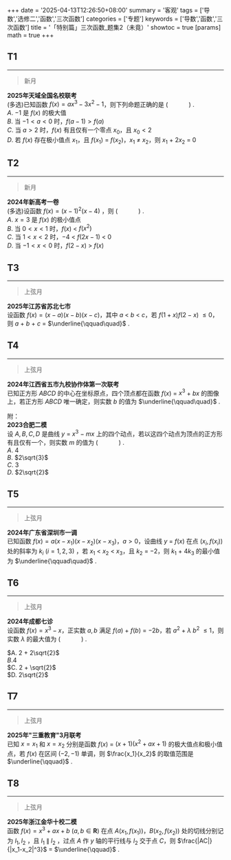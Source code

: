 +++
date = '2025-04-13T12:26:50+08:00'
summary = '客观'
tags = ['导数','选修二','函数','三次函数']
categories = ['专题']
keywords = ['导数','函数','三次函数']
title = '「特别篇」三次函数_题集2（未竟）'
showtoc = true
[params]
    math = true
+++

## T1
-------
> 新月

**2025年天域全国名校联考**                        
(多选)已知函数 $f(x) = ax^3 - 3x^2 - 1$，则下列命题正确的是 $(\qquad\quad)$ .                        
$A.$  $-1$ 是 $f(x)$ 的极大值              
$B.$ 当 $-1 < a < 0$ 时，$f(a-1) > f(a)$             
$C.$  当 $a > 2$ 时，$f(x)$ 有且仅有一个零点 $x_0$，且 $x_0 < 2$                  
$D.$  若 $f(x)$ 存在极小值点 $x_1$，且 $f(x_1)$ $=$ $f(x_2)$，$x_1$ $\neq$ $x_2$，则 $x_1$ $+$ $2x_2$ $=$ $0$                   


## T2
-------------
> 新月

**2024年新高考一卷**                                  
(多选)设函数 $f(x) = (x-1)^2(x-4)$ ，则 $(\qquad\quad)$  .                     
$A.$  $x = 3$ 是 $f(x)$ 的极小值点                
$B.$ 当 $0 < x < 1$ 时，$f(x)$ $<$ $f(x^2)$                
$C.$ 当 $1 < x < 2$ 时，$-4$ $<$ $f(2x-1)$ $<$ $0$             
$D.$ 当 $-1 < x < 0$ 时，$f(2-x)$ $>$ $f(x)$               



## T3
-----------
> 上弦月

**2025年江苏省苏北七市**                         
设函数 $f(x) = (x-a)(x-b)(x-c)$，其中 $a$ $<$ $b$ $<$ $c$，若 $f(1+x)f(2-x)$ $\leq0$，则 $a$ $+$ $b$ $+$ $c$ $=$ $\underline{\qquad\quad}$ .            



## T4
-----------
> 上弦月

**2024年江西省五市九校协作体第一次联考**                                                   
已知正方形 $ABCD$ 的中心在坐标原点，四个顶点都在函数 $f(x)$ $=$ $x^3$ $+$ $bx$ 的图像上，若正方形 $ABCD$ 唯一确定，则实数 $b$ 的值为 $\underline{\qquad\quad}$ .               


附：                   
**2023合肥二模**                              
设 $A,B,C,D$ 是曲线 $y$ $=$ $x^3$ $-$ $mx$ 上的四个动点，若以这四个动点为顶点的正方形有且仅有一个，则实数 $m$ 的值为 $(\qquad\quad)$ .         
$A.$ $4$         
$B.$ $2\sqrt{3}$        
$C.$ $3$         
$D.$ $2\sqrt{2}$        



## T5
--------
> 上弦月

**2024年广东省深圳市一调**                                 
已知函数 $f(x) = a(x-x_1)(x-x_2)(x-x_3)$，$a > 0$，设曲线 $y$ $=$ $f(x)$ 在点 $(x_i,f(x_i))$ 处的斜率为 $k_i$ ($i = 1,2,3$) ，若 $x_1$ $<$ $x_2$ $<$ $x_3$，且 $k_2$ $=$ $-2$，则 $k_1$ $+$ $4k_3$ 的最小值为  $\underline{\qquad\quad}$ .                     



## T6
--------
> 上弦月

**2024年成都七诊**                     
设函数 $f(x) = x^3 - x$，正实数 $a,b$ 满足 $f(a)$ $+$ $f(b)$ $=$ $-2b$，若 $a^2$ $+$ $\lambda$ $b^2$ $\leq1$，则实数 $\lambda$ 的最大值为 $(\qquad\quad)$ .                 

$A. 2 + 2\sqrt{2}$        
$B.4$              
$C. 2 + \sqrt{2}$                    
$D. 2\sqrt{2}$                 


## T7
----------
> 上弦月

**2025年"三重教育"3月联考**                        
已知 $x = x_1$ 和 $x = x_2$ 分别是函数 $f(x)$ $=$ $(x+1)(x^2+ax+1)$ 的极大值点和极小值点，若 $f(x)$ 在区间 $(-2,-1)$ 单调，则 $\frac{x_1}{x_2}$ 的取值范围是 $\underline{\qquad}$ .                      



## T8
-----------
> 上弦月

**2025年浙江金华十校二模**               
函数 $f(x) = x^3 +ax + b$ ($a,b\in\textbf{R}$) 在点 $A(x_1,f(x_1))$，$B(x_2,f(x_2))$ 处的切线分别记为 $l_1,l_2$ ，且 $l_1$ $\parallel$ $l_2$ ，过点 $A$ 作 $y$ 轴的平行线与 $l_2$ 交于点 $C$，则 $\frac{|AC|}{|x_1-x_2|^3}$ $=$ $\underline{\qquad}$ .                         
